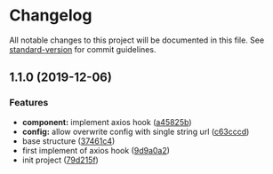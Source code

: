 # Changelog

All notable changes to this project will be documented in this file. See [standard-version](https://github.com/conventional-changelog/standard-version) for commit guidelines.

## 1.1.0 (2019-12-06)


### Features

* **component:** implement axios hook ([a45825b](https://github.com/nullptru/react-axios-hook/commit/a45825b24a271324b3a0915f96513eff7c263d05))
* **config:** allow overwrite config with single string url ([c63cccd](https://github.com/nullptru/react-axios-hook/commit/c63cccd2b8f2fafbfa4a3b5cf1fce30e10a7075f))
* base structure ([37461c4](https://github.com/nullptru/react-axios-hook/commit/37461c4b73005b7cbfa5445cda96aa9f386bf21e))
* first implement of axios hook ([9d9a0a2](https://github.com/nullptru/react-axios-hook/commit/9d9a0a2a06bd4451c574a1301b6f13facafbf04e))
* init project ([79d215f](https://github.com/nullptru/react-axios-hook/commit/79d215f0b6d9ea84ead6e3032ff4a9b903525b6a))
